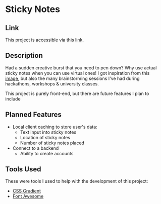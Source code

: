 # Sticky Notes

## Link

This project is accessible via this [link](https://waffledood.github.io/personal-projects/sticky-notes).

## Description

Had a sudden creative burst that you need to pen down? Why use actual sticky notes when you can use virtual ones! I got inspiration from this [image](https://www.vectorstock.com/royalty-free-vector/sticky-empty-notes-corkwood-board-on-wall-vector-23673918), but also the many brainstorming sessions I've had during hackathons, workshops & university classes.

This project is purely front-end, but there are future features I plan to include

## Planned Features

- Local client caching to store user's data:
  - Text input into sticky notes
  - Location of sticky notes
  - Number of sticky notes placed
- Connect to a backend
  - Ability to create accounts

## Tools Used

These were tools I used to help with the development of this project:

- [CSS Gradient](https://cssgradient.io/)
- [Font Awesome](https://fontawesome.com/icons/note-sticky?f=classic&s=solid)
